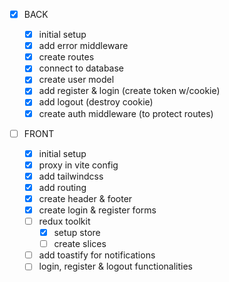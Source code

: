 - [x] BACK

  - [x] initial setup
  - [x] add error middleware
  - [x] create routes
  - [x] connect to database
  - [x] create user model
  - [x] add register & login (create token w/cookie)
  - [x] add logout (destroy cookie)
  - [x] create auth middleware (to protect routes)

- [ ] FRONT

  - [x] initial setup
  - [x] proxy in vite config
  - [x] add tailwindcss
  - [x] add routing
  - [x] create header & footer
  - [x] create login & register forms
  - [ ] redux toolkit
    - [x] setup store
    - [ ] create slices
  - [ ] add toastify for notifications
  - [ ] login, register & logout functionalities
